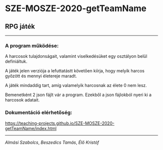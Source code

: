 # SZE-MOSZE-2020-getTeamName

## RPG játék

---

### A program működése:

A harcosok tulajdonságait, valamint viselkedésüket egy osztályon belül definiáltuk.

A játék jelen verziója a lefuttatástt követően kiírja, hogy melyik harcos győzött és mennyi életereje maradt.

A játék mindaddig tart, amíg valamelyik harcosnak az élete 0 nem lesz.

Bemenetként 2 json fájlt vár a program. Ezekből a json fájlokból nyeri ki a harcosok adatait.

### Dokumentáció elérhetőség:

https://teaching-projects.github.io/SZE-MOSZE-2020-getTeamName/index.html

---

*Almási Szabolcs*, *Beszedics Tamás*, *Élő Kristóf*
